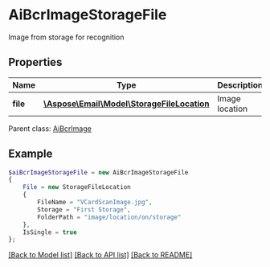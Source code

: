 # AiBcrImageStorageFile

Image from storage for recognition

## Properties
Name | Type | Description | Notes
---- | ---- | ----------- | -----
**file** | [**\Aspose\Email\Model\StorageFileLocation**](StorageFileLocation.md) | Image location | 

 Parent class: [AiBcrImage](AiBcrImage.md)


## Example
```php
$aiBcrImageStorageFile = new AiBcrImageStorageFile
{
    File = new StorageFileLocation
    {
        FileName = "VCardScanImage.jpg",
        Storage = "First Storage",
        FolderPath = "image/location/on/storage"
    },
    IsSingle = true
};
```


[[Back to Model list]](README.md#documentation-for-models) [[Back to API list]](README.md#documentation-for-api-endpoints) [[Back to README]](README.md)


